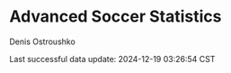 # Advanced Soccer Statistics
Denis Ostroushko

<!-- gfm -->

Last successful data update: 2024-12-19 03:26:54 CST
